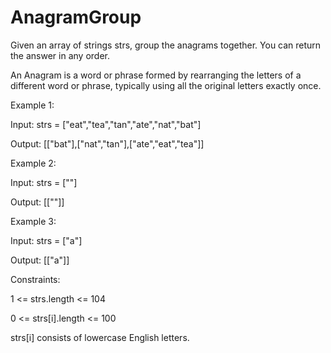# AnagramGroup

Given an array of strings strs, group the anagrams together. You can return the answer in any order.

An Anagram is a word or phrase formed by rearranging the letters of a different word or phrase, typically using all the original letters exactly once.

 

Example 1:

Input: strs = ["eat","tea","tan","ate","nat","bat"]

Output: [["bat"],["nat","tan"],["ate","eat","tea"]]


Example 2:

Input: strs = [""]

Output: [[""]]


Example 3:

Input: strs = ["a"]

Output: [["a"]]
 

Constraints:

1 <= strs.length <= 104

0 <= strs[i].length <= 100

strs[i] consists of lowercase English letters.
